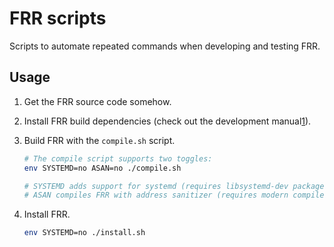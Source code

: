 # FRR scripts

Scripts to automate repeated commands when developing and testing FRR.

## Usage

1.  Get the FRR source code somehow.

2.  Install FRR build dependencies (check out the development manual[1]).

3.  Build FRR with the `compile.sh` script.

    ```sh
    # The compile script supports two toggles:
    env SYSTEMD=no ASAN=no ./compile.sh

    # SYSTEMD adds support for systemd (requires libsystemd-dev package).
    # ASAN compiles FRR with address sanitizer (requires modern compiler).
    ```

4.  Install FRR.

    ```sh
    env SYSTEMD=no ./install.sh
    ```

[1]: http://docs.frrouting.org/projects/dev-guide/en/latest/index.html
